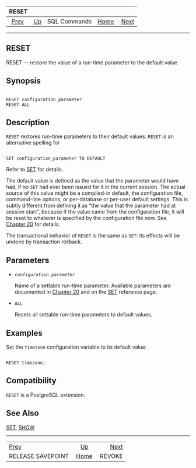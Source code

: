 <!--?xml version="1.0" encoding="UTF-8" standalone="no"?-->

|                          RESET                          |                                        |              |                                                       |                                   |
| :-----------------------------------------------------: | :------------------------------------- | :----------: | ----------------------------------------------------: | --------------------------------: |
| [Prev](sql-release-savepoint.html "RELEASE SAVEPOINT")  | [Up](sql-commands.html "SQL Commands") | SQL Commands | [Home](index.html "PostgreSQL 17devel Documentation") |  [Next](sql-revoke.html "REVOKE") |

***



## RESET

RESET — restore the value of a run-time parameter to the default value

## Synopsis

```

RESET configuration_parameter
RESET ALL
```

## Description

`RESET` restores run-time parameters to their default values. `RESET` is an alternative spelling for

```

SET configuration_parameter TO DEFAULT
```

Refer to [SET](sql-set.html "SET") for details.

The default value is defined as the value that the parameter would have had, if no `SET` had ever been issued for it in the current session. The actual source of this value might be a compiled-in default, the configuration file, command-line options, or per-database or per-user default settings. This is subtly different from defining it as “the value that the parameter had at session start”, because if the value came from the configuration file, it will be reset to whatever is specified by the configuration file now. See [Chapter 20](runtime-config.html "Chapter 20. Server Configuration") for details.

The transactional behavior of `RESET` is the same as `SET`: its effects will be undone by transaction rollback.

## Parameters

*   *`configuration_parameter`*

    Name of a settable run-time parameter. Available parameters are documented in [Chapter 20](runtime-config.html "Chapter 20. Server Configuration") and on the [SET](sql-set.html "SET") reference page.

*   `ALL`

    Resets all settable run-time parameters to default values.

## Examples

Set the `timezone` configuration variable to its default value:

```

RESET timezone;
```

## Compatibility

`RESET` is a PostgreSQL extension.

## See Also

[SET](sql-set.html "SET"), [SHOW](sql-show.html "SHOW")

***

|                                                         |                                                       |                                   |
| :------------------------------------------------------ | :---------------------------------------------------: | --------------------------------: |
| [Prev](sql-release-savepoint.html "RELEASE SAVEPOINT")  |         [Up](sql-commands.html "SQL Commands")        |  [Next](sql-revoke.html "REVOKE") |
| RELEASE SAVEPOINT                                       | [Home](index.html "PostgreSQL 17devel Documentation") |                            REVOKE |
